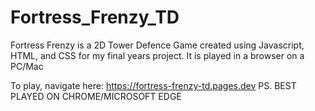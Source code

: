 # Fortress_Frenzy_TD

Fortress Frenzy is a 2D Tower Defence Game created using Javascript, HTML, and CSS for my final years project. It is played in a browser on a PC/Mac


To play, navigate here: https://fortress-frenzy-td.pages.dev 
PS. BEST PLAYED ON CHROME/MICROSOFT EDGE
